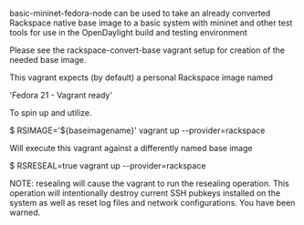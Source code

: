 basic-mininet-fedora-node can be used to take an already converted
Rackspace native base image to a basic system with mininet and other
test tools for use in the OpenDaylight build and testing environment

Please see the rackspace-convert-base vagrant setup for creation of the
needed base image.

This vagrant expects (by default) a personal Rackspace image named

'Fedora 21 - Vagrant ready'

To spin up and utilize.

$ RSIMAGE='${baseimagename}' vagrant up --provider=rackspace

Will execute this vagrant against a differently named base image

$ RSRESEAL=true vagrant up --provider=rackspace

NOTE: resealing will cause the vagrant to run the resealing operation.
This operation will intentionally destroy current SSH pubkeys installed
on the system as well as reset log files and network configurations. You
have been warned.
